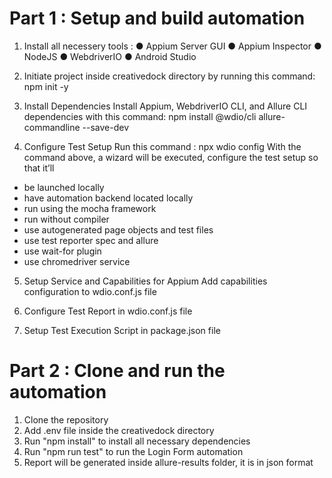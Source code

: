 # Part 1 :  Setup and build automation
1. Install all necessery tools :
● Appium Server GUI
● Appium Inspector
● NodeJS
● WebdriverIO
● Android Studio 

2. Initiate project inside creativedock directory by running this command:
npm init -y

3. Install Dependencies
Install Appium, WebdriverIO CLI, and Allure CLI dependencies with this command:
npm install @wdio/cli allure-commandline --save-dev

4. Configure Test Setup
Run this command : npx wdio config
With the command above, a wizard will be executed, configure the test setup so that it’ll
- be launched locally
- have automation backend located locally
- run using the mocha framework
- run without compiler
- use autogenerated page objects and test files
- use test reporter spec and allure
- use wait-for plugin
- use chromedriver service

5. Setup Service and Capabilities for Appium
Add capabilities configuration to wdio.conf.js file

6. Configure Test Report in wdio.conf.js file

7. Setup Test Execution Script in package.json file

# Part 2 : Clone and run the automation
1. Clone the repository
2. Add .env file inside the creativedock directory
3. Run "npm install" to install all necessary dependencies
4. Run "npm run test" to run the Login Form automation
5. Report will be generated inside allure-results folder, it is in json format